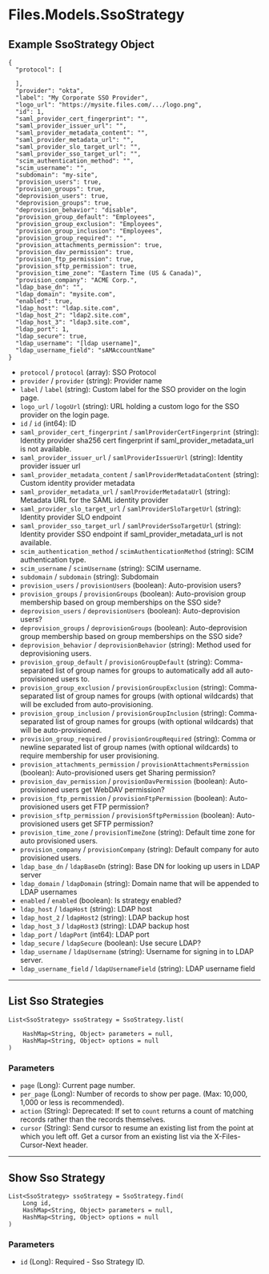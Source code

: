 # Files.Models.SsoStrategy

## Example SsoStrategy Object

```
{
  "protocol": [

  ],
  "provider": "okta",
  "label": "My Corporate SSO Provider",
  "logo_url": "https://mysite.files.com/.../logo.png",
  "id": 1,
  "saml_provider_cert_fingerprint": "",
  "saml_provider_issuer_url": "",
  "saml_provider_metadata_content": "",
  "saml_provider_metadata_url": "",
  "saml_provider_slo_target_url": "",
  "saml_provider_sso_target_url": "",
  "scim_authentication_method": "",
  "scim_username": "",
  "subdomain": "my-site",
  "provision_users": true,
  "provision_groups": true,
  "deprovision_users": true,
  "deprovision_groups": true,
  "deprovision_behavior": "disable",
  "provision_group_default": "Employees",
  "provision_group_exclusion": "Employees",
  "provision_group_inclusion": "Employees",
  "provision_group_required": "",
  "provision_attachments_permission": true,
  "provision_dav_permission": true,
  "provision_ftp_permission": true,
  "provision_sftp_permission": true,
  "provision_time_zone": "Eastern Time (US & Canada)",
  "provision_company": "ACME Corp.",
  "ldap_base_dn": "",
  "ldap_domain": "mysite.com",
  "enabled": true,
  "ldap_host": "ldap.site.com",
  "ldap_host_2": "ldap2.site.com",
  "ldap_host_3": "ldap3.site.com",
  "ldap_port": 1,
  "ldap_secure": true,
  "ldap_username": "[ldap username]",
  "ldap_username_field": "sAMAccountName"
}
```

* `protocol` / `protocol`  (array): SSO Protocol
* `provider` / `provider`  (string): Provider name
* `label` / `label`  (string): Custom label for the SSO provider on the login page.
* `logo_url` / `logoUrl`  (string): URL holding a custom logo for the SSO provider on the login page.
* `id` / `id`  (int64): ID
* `saml_provider_cert_fingerprint` / `samlProviderCertFingerprint`  (string): Identity provider sha256 cert fingerprint if saml_provider_metadata_url is not available.
* `saml_provider_issuer_url` / `samlProviderIssuerUrl`  (string): Identity provider issuer url
* `saml_provider_metadata_content` / `samlProviderMetadataContent`  (string): Custom identity provider metadata
* `saml_provider_metadata_url` / `samlProviderMetadataUrl`  (string): Metadata URL for the SAML identity provider
* `saml_provider_slo_target_url` / `samlProviderSloTargetUrl`  (string): Identity provider SLO endpoint
* `saml_provider_sso_target_url` / `samlProviderSsoTargetUrl`  (string): Identity provider SSO endpoint if saml_provider_metadata_url is not available.
* `scim_authentication_method` / `scimAuthenticationMethod`  (string): SCIM authentication type.
* `scim_username` / `scimUsername`  (string): SCIM username.
* `subdomain` / `subdomain`  (string): Subdomain
* `provision_users` / `provisionUsers`  (boolean): Auto-provision users?
* `provision_groups` / `provisionGroups`  (boolean): Auto-provision group membership based on group memberships on the SSO side?
* `deprovision_users` / `deprovisionUsers`  (boolean): Auto-deprovision users?
* `deprovision_groups` / `deprovisionGroups`  (boolean): Auto-deprovision group membership based on group memberships on the SSO side?
* `deprovision_behavior` / `deprovisionBehavior`  (string): Method used for deprovisioning users.
* `provision_group_default` / `provisionGroupDefault`  (string): Comma-separated list of group names for groups to automatically add all auto-provisioned users to.
* `provision_group_exclusion` / `provisionGroupExclusion`  (string): Comma-separated list of group names for groups (with optional wildcards) that will be excluded from auto-provisioning.
* `provision_group_inclusion` / `provisionGroupInclusion`  (string): Comma-separated list of group names for groups (with optional wildcards) that will be auto-provisioned.
* `provision_group_required` / `provisionGroupRequired`  (string): Comma or newline separated list of group names (with optional wildcards) to require membership for user provisioning.
* `provision_attachments_permission` / `provisionAttachmentsPermission`  (boolean): Auto-provisioned users get Sharing permission?
* `provision_dav_permission` / `provisionDavPermission`  (boolean): Auto-provisioned users get WebDAV permission?
* `provision_ftp_permission` / `provisionFtpPermission`  (boolean): Auto-provisioned users get FTP permission?
* `provision_sftp_permission` / `provisionSftpPermission`  (boolean): Auto-provisioned users get SFTP permission?
* `provision_time_zone` / `provisionTimeZone`  (string): Default time zone for auto provisioned users.
* `provision_company` / `provisionCompany`  (string): Default company for auto provisioned users.
* `ldap_base_dn` / `ldapBaseDn`  (string): Base DN for looking up users in LDAP server
* `ldap_domain` / `ldapDomain`  (string): Domain name that will be appended to LDAP usernames
* `enabled` / `enabled`  (boolean): Is strategy enabled?
* `ldap_host` / `ldapHost`  (string): LDAP host
* `ldap_host_2` / `ldapHost2`  (string): LDAP backup host
* `ldap_host_3` / `ldapHost3`  (string): LDAP backup host
* `ldap_port` / `ldapPort`  (int64): LDAP port
* `ldap_secure` / `ldapSecure`  (boolean): Use secure LDAP?
* `ldap_username` / `ldapUsername`  (string): Username for signing in to LDAP server.
* `ldap_username_field` / `ldapUsernameField`  (string): LDAP username field


---

## List Sso Strategies

```
List<SsoStrategy> ssoStrategy = SsoStrategy.list(
    
    HashMap<String, Object> parameters = null,
    HashMap<String, Object> options = null
)
```

### Parameters

* `page` (Long): Current page number.
* `per_page` (Long): Number of records to show per page.  (Max: 10,000, 1,000 or less is recommended).
* `action` (String): Deprecated: If set to `count` returns a count of matching records rather than the records themselves.
* `cursor` (String): Send cursor to resume an existing list from the point at which you left off.  Get a cursor from an existing list via the X-Files-Cursor-Next header.


---

## Show Sso Strategy

```
List<SsoStrategy> ssoStrategy = SsoStrategy.find(
    Long id, 
    HashMap<String, Object> parameters = null,
    HashMap<String, Object> options = null
)
```

### Parameters

* `id` (Long): Required - Sso Strategy ID.
